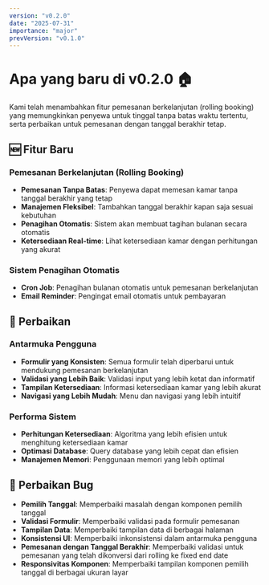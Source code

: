 ```yaml
---
version: "v0.2.0"
date: "2025-07-31"
importance: "major"
prevVersion: "v0.1.0"
---
```


# Apa yang baru di v0.2.0 🏠

Kami telah menambahkan fitur pemesanan berkelanjutan (rolling booking) yang memungkinkan penyewa untuk tinggal tanpa batas waktu tertentu, serta perbaikan untuk pemesanan dengan tanggal berakhir tetap.

## 🆕 Fitur Baru

### Pemesanan Berkelanjutan (Rolling Booking)
- **Pemesanan Tanpa Batas**: Penyewa dapat memesan kamar tanpa tanggal berakhir yang tetap
- **Manajemen Fleksibel**: Tambahkan tanggal berakhir kapan saja sesuai kebutuhan
- **Penagihan Otomatis**: Sistem akan membuat tagihan bulanan secara otomatis
- **Ketersediaan Real-time**: Lihat ketersediaan kamar dengan perhitungan yang akurat

### Sistem Penagihan Otomatis
- **Cron Job**: Penagihan bulanan otomatis untuk pemesanan berkelanjutan
- **Email Reminder**: Pengingat email otomatis untuk pembayaran


## 🔧 Perbaikan

### Antarmuka Pengguna
- **Formulir yang Konsisten**: Semua formulir telah diperbarui untuk mendukung pemesanan berkelanjutan
- **Validasi yang Lebih Baik**: Validasi input yang lebih ketat dan informatif
- **Tampilan Ketersediaan**: Informasi ketersediaan kamar yang lebih akurat
- **Navigasi yang Lebih Mudah**: Menu dan navigasi yang lebih intuitif

### Performa Sistem
- **Perhitungan Ketersediaan**: Algoritma yang lebih efisien untuk menghitung ketersediaan kamar
- **Optimasi Database**: Query database yang lebih cepat dan efisien
- **Manajemen Memori**: Penggunaan memori yang lebih optimal

## 🐛 Perbaikan Bug

- **Pemilih Tanggal**: Memperbaiki masalah dengan komponen pemilih tanggal
- **Validasi Formulir**: Memperbaiki validasi pada formulir pemesanan
- **Tampilan Data**: Memperbaiki tampilan data di berbagai halaman
- **Konsistensi UI**: Memperbaiki inkonsistensi dalam antarmuka pengguna
- **Pemesanan dengan Tanggal Berakhir**: Memperbaiki validasi untuk pemesanan yang telah dikonversi dari rolling ke fixed end date
- **Responsivitas Komponen**: Memperbaiki tampilan komponen pemilih tanggal di berbagai ukuran layar 